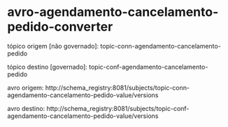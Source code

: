 # avro-agendamento-cancelamento-pedido-converter 

tópico origem [não governado]: topic-conn-agendamento-cancelamento-pedido

tópico destino [governado]: topic-conf-agendamento-cancelamento-pedido

avro origem: http://schema_registry:8081/subjects/topic-conn-agendamento-cancelamento-pedido-value/versions

avro destino: http://schema_registry:8081/subjects/topic-conf-agendamento-cancelamento-pedido-value/versions
